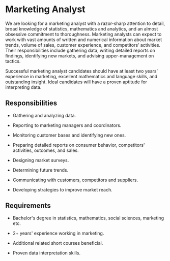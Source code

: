 # Marketing Analyst

We are looking for a marketing analyst with a razor-sharp attention to detail, broad knowledge of statistics, mathematics and analytics, and an almost obsessive commitment to thoroughness. Marketing analysts can expect to work with vast amounts of written and numerical information about market trends, volume of sales, customer experience, and competitors’ activities. Their responsibilities include gathering data, writing detailed reports on findings, identifying new markets, and advising upper-management on tactics.

Successful marketing analyst candidates should have at least two years’ experience in marketing, excellent mathematics and language skills, and outstanding insight. Ideal candidates will have a proven aptitude for interpreting data.

## Responsibilities

* Gathering and analyzing data.

* Reporting to marketing managers and coordinators.

* Monitoring customer bases and identifying new ones.

* Preparing detailed reports on consumer behavior, competitors' activities, outcomes, and sales.

* Designing market surveys.

* Determining future trends.

* Communicating with customers, competitors and suppliers.

* Developing strategies to improve market reach.

## Requirements

* Bachelor's degree in statistics, mathematics, social sciences, marketing etc.

* 2+ years' experience working in marketing.

* Additional related short courses beneficial.

* Proven data interpretation skills.

